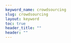 ```yaml
---
keyword_name: crowdsourcing
slug: crowdsourcing
layout: keyword
toc: true
header_title: ""
header: ""
---
```


